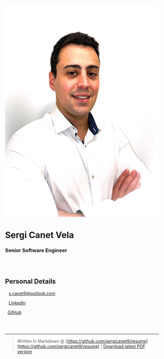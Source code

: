 <br /><br />

![](src/picture.png)

# Sergi Canet Vela

### Senior Software Engineer

<br /><br />

Personal Details
---------
<span class="fas fa-envelope fa-lg"></span>&nbsp;&nbsp;&nbsp;s.canet9@outlook.com

<span class="fab fa-linkedin fa-lg"></span>&nbsp;&nbsp;&nbsp;[LinkedIn](https://www.linkedin.com/in/sergi-canet)

<span class="fab fa-github fa-lg"></span>&nbsp;&nbsp;[GitHub](https://github.com/sergicanet9)

<br /><br />

------
> Written in Markdown @ [https://github.com/sergicanet9/resume](https://github.com/sergicanet9/resume) | [Download latest PDF version](https://github.com/sergicanet9/resume/blob/main/resume.pdf)